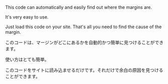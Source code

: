 This code can automatically and easily find out where the margins are.

It's very easy to use.

Just load this code on your site. That's all you need to find the cause of the margin.


このコードは、マージンがどこにあるかを自動的かつ簡単に見つけることができます。

使い方はとても簡単。

このコードをサイトに読み込ませるだけです。それだけで余白の原因を見つけることができます。
